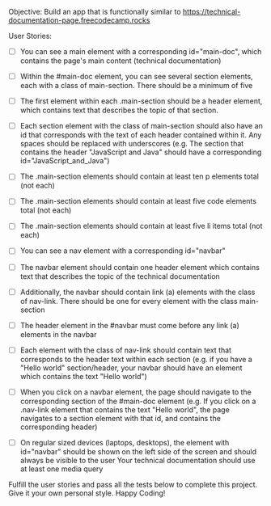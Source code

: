 Objective: Build an app that is functionally similar to https://technical-documentation-page.freecodecamp.rocks

User Stories:

- [ ] You can see a main element with a corresponding id="main-doc", which contains the page's main content (technical documentation)

- [ ] Within the #main-doc element, you can see several section elements, each with a class of main-section. There should be a minimum of five

- [ ] The first element within each .main-section should be a header element, which contains text that describes the topic of that section.
  
- [ ] Each section element with the class of main-section should also have an id that corresponds with the text of each header contained within it. Any spaces should be replaced with underscores (e.g. The section that contains the header "JavaScript and Java" should have a corresponding id="JavaScript_and_Java")

- [ ] The .main-section elements should contain at least ten p elements total (not each)

- [ ] The .main-section elements should contain at least five code elements total (not each)

- [ ] The .main-section elements should contain at least five li items total (not each)

- [ ] You can see a nav element with a corresponding id="navbar"

- [ ] The navbar element should contain one header element which contains text that describes the topic of the technical documentation

- [ ] Additionally, the navbar should contain link (a) elements with the class of nav-link. There should be one for every element with the class main-section

- [ ] The header element in the #navbar must come before any link (a) elements in the navbar

- [ ] Each element with the class of nav-link should contain text that corresponds to the header text within each section (e.g. if you have a "Hello world" section/header, your navbar should have an element which contains the text "Hello world")

- [ ] When you click on a navbar element, the page should navigate to the corresponding section of the #main-doc element (e.g. If you click on a .nav-link element that contains the text "Hello world", the page navigates to a section element with that id, and contains the corresponding header)

- [ ] On regular sized devices (laptops, desktops), the element with id="navbar" should be shown on the left side of the screen and should always be visible to the user
Your technical documentation should use at least one media query

Fulfill the user stories and pass all the tests below to complete this project. Give it your own personal style. Happy Coding!